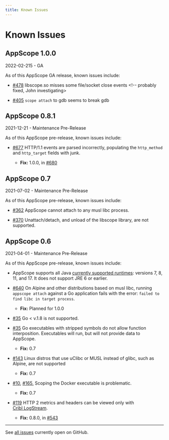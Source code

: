 ```yaml
---
title: Known Issues
---
```


# Known Issues

## AppScope 1.0.0

2022-02-215 - GA

As of this AppScope GA release, known issues include:
  
- [#478](https://github.com/criblio/appscope/issues/478) libscope.so misses some file/socket close events <!-- probably fixed, John investigating>

- [#405](https://github.com/criblio/appscope/issues/405) `scope attach` to gdb seems to break gdb

## AppScope 0.8.1

2021-12-21 - Maintenance Pre-Release

As of this AppScope pre-release, known issues include:

- [#677](https://github.com/criblio/appscope/issues/677) HTTP/1.1 events are parsed incorrectly, populating the `http_method` and `http_target` fields with junk.

  - **Fix:** 1.0.0, in [#680](https://github.com/criblio/appscope/issues/680)  

## AppScope 0.7

2021-07-02 - Maintenance Pre-Release

As of this AppScope pre-release, known issues include:

- [#362](https://github.com/criblio/appscope/issues/362) AppScope cannot attach to any musl libc process.

- [#370](https://github.com/criblio/appscope/issues/370) Unattach/detach, and unload of the libscope library, are not supported.

## AppScope 0.6

2021-04-01 - Maintenance Pre-Release

As of this AppScope pre-release, known issues include:

- AppScope supports all Java [currently supported runtimes](https://dev.java/download/releases/): versions 7, 8, 11, and 17. It does not support JRE 6 or earlier.

- [#640](https://github.com/criblio/appscope/issues/640) On Alpine and other distributions based on musl libc, running `appscope attach` against a Go application fails with the error: `failed to find libc in target process`.

  - **Fix:** Planned for 1.0.0

- [#35](https://github.com/criblio/appscope/issues/35) Go < v.1.8 is not supported.

- [#35](https://github.com/criblio/appscope/issues/35) Go executables with stripped symbols do not allow function interposition. Executables will run, but will not provide data to AppScope.
  - **Fix:** 0.7

- [#143](https://github.com/criblio/appscope/issues/143) Linux distros that use uClibc or MUSL instead of glibc, such as Alpine, are not supported
  - **Fix:** 0.7

- [#10](https://github.com/criblio/appscope/issues/10), [#165,](https://github.com/criblio/appscope/issues/165) Scoping the Docker executable is problematic.
  - **Fix:** 0.7

- [#119](https://github.com/criblio/appscope/issues/119) HTTP 2 metrics and headers can be viewed only with [Cribl LogStream](https://cribl.io/product/).

  - **Fix:** 0.8.0, in [#543](https://github.com/criblio/appscope/issues/543) 

<hr>

See [all issues](https://github.com/criblio/appscope/issues) currently open on GitHub.